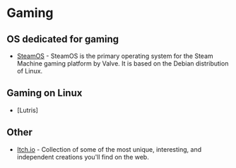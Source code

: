 # Gaming

## OS dedicated for gaming
- [SteamOS](https://store.steampowered.com/steamos) - SteamOS is the primary operating system for the Steam Machine gaming platform by Valve. It is based on the Debian distribution of Linux.

## Gaming on Linux
- [Lutris]

## Other
- [Itch.io](https://itch.io/) - Collection of some of the most unique, interesting, and independent creations you'll find on the web.
